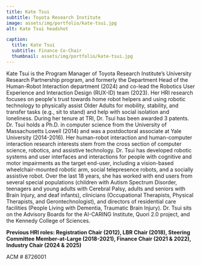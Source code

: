 ```yaml
---
title: Kate Tsui
subtitle: Toyota Research Institute
image: assets/img/portfolio/kate-tsui.jpg
alt: Kate Tsui headshot

caption:
  title: Kate Tsui
  subtitle: Finance Co-Chair
  thumbnail: assets/img/portfolio/kate-tsui.jpg
---
```

Kate Tsui is the Program Manager of Toyota Research Institute’s University Research Partnership program, and formerly the Department Head of the Human-Robot Interaction department (2024) and co-lead the Robotics User Experience and Interaction Design (RUX-ID) team (2023). Her HRI research focuses on people's trust towards home robot helpers and using robotic technology to physically assist Older Adults for mobility, stability, and transfer tasks (e.g., sit to stand) and help with social isolation and loneliness. During her tenure at TRI, Dr. Tsui has been awarded 3 patents. Dr. Tsui holds a Ph.D. in computer science from the University of Massachusetts Lowell (2014) and was a postdoctoral associate at Yale University (2014-2016). Her human-robot interaction and human-computer interaction research interests stem from the cross section of computer science, robotics, and assistive technology. Dr. Tsui has developed robotic systems and user interfaces and interactions for people with cognitive and motor impairments as the target end-user, including a vision-based wheelchair-mounted robotic arm, social telepresence robots, and a socially assistive robot. Over the last 18 years, she has worked with end users from several special populations (children with Autism Spectrum Disorder, teenagers and young adults with Cerebral Palsy, adults and seniors with Brain Injury, and deaf infants), clinicians (Occupational Therapists, Physical Therapists, and Gerontechnologist), and directors of residential care facilities (People Living with Dementia, Traumatic Brain Injury). Dr. Tsui sits on the Advisory Boards for the AI-CARING Institute, Quori 2.0 project, and the Kennedy College of Sciences.

**Previous HRI roles: Registration Chair (2012), LBR Chair (2018), Steering Committee Member-at-Large (2018-2021), Finance Chair (2021 & 2022), Industry Chair (2024 & 2025)**

ACM \# 8726001